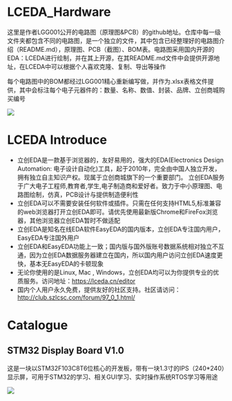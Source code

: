 # LCEDA_Hardware

这里是作者LGG001公开的电路图（原理图&PCB）的github地址。仓库中每一级文件夹都包含不同的电路图，是一个独立的文件，其中包含已经整理好的电路图介绍（README.md），原理图、PCB（截图）、BOM表。电路图采用国内开源的EDA：LCEDA进行绘制，并在其上开源，在其README.md文件中会提供开源地址，在LCEDA中可以根据个人喜欢克隆、复制、导出等操作

每个电路图中的BOM都经过LGG001精心重新编写做，并作为.xlsx表格文件提供，其中会标注每个电子元器件的：数量、名称、数值、封装、品牌、立创商城购买编号

![](http://phd9o0dsm.bkt.clouddn.com/STM32%20Display%20Board%20V1.0%20BOM_gaitubao_com_954x515.png)

# LCEDA Introduce

* 立创EDA是一款基于浏览器的，友好易用的，强大的EDA(Electronics Design Automation: 电子设计自动化)工具，起于2010年，完全由中国人独立开发，拥有独立自主知识产权。现属于立创商城旗下的一个重要部门。 立创EDA服务于广大电子工程师,教育者,学生,电子制造商和爱好者。致力于中小原理图、电路图绘制，仿真，PCB设计与提供制造便利性
* 立创EDA可以不需要安装任何软件或插件。只需在任何支持HTML5,标准兼容的web浏览器打开立创EDA即可。请优先使用最新版Chrome和FireFox浏览器，其他浏览器立创EDA暂时不做适配
* 立创EDA是知名在线EDA软件EasyEDA的国内版本，立创EDA专注国内用户，EasyEDA专注国外用户
* 立创EDA和EasyEDA功能上一致；国内版与国外版账号数据系统相对独立不互通，因为立创EDA数据服务器建立在国内，所以国内用户访问立创EDA速度更快，基本无EasyEDA的卡顿现象
* 无论你使用的是Linux, Mac , Windows，立创EDA均可以为你提供专业的优质服务。访问地址：https://lceda.cn/editor
* 国内个人用户永久免费，提供友好的社区支持。社区请访问：http://club.szlcsc.com/forum/97_0_1.html/


# Catalogue

## STM32 Display Board V1.0

这是一块以STM32F103C8T6位核心的开发板，带有一块1.3寸的IPS（240*240）显示屏，可用于STM32的学习、相关GUI学习、实时操作系统RTOS学习等用途

![](http://phd9o0dsm.bkt.clouddn.com/Snipaste_2018-10-29_21-22-39_gaitubao_com_420x259.png)
